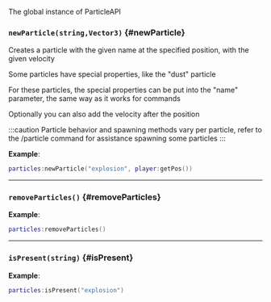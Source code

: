 The global instance of ParticleAPI

### `newParticle(string,Vector3)` \{#newParticle}

Creates a particle with the given name at the specified position, with the given velocity

Some particles have special properties, like the "dust" particle

For these particles, the special properties can be put into the "name" parameter, the same way as it works for commands

Optionally you can also add the velocity after the position

:::caution
Particle behavior and spawning methods vary per particle, refer to the /particle command for assistance spawning some particles
:::

**Example**:

```lua
particles:newParticle("explosion", player:getPos())
```

---

### `removeParticles()` \{#removeParticles}

**Example**:

```lua
particles:removeParticles()
```

---

### `isPresent(string)` \{#isPresent}

**Example**:

```lua
particles:isPresent("explosion")
```
